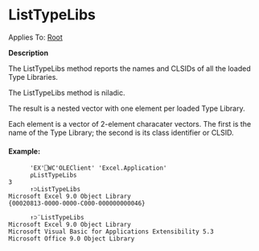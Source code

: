 




<h1 class="heading"><span class="name">ListTypeLibs</span></h1>

Applies To: [Root](../a-z/root.md)


**Description**


The ListTypeLibs method reports the names and CLSIDs of all the loaded Type Libraries.


The ListTypeLibs method is niladic.


The result is a nested vector with one element per loaded Type Library.


Each element is a vector of 2-element characater vectors. The first is the name of the Type Library; the second is its class identifier or CLSID.

#### Example:
```apl
      'EX'⎕WC'OLEClient' 'Excel.Application'
      ⍴ListTypeLibs
3
      ↑⊃ListTypeLibs
Microsoft Excel 9.0 Object Library    
{00020813-0000-0000-C000-000000000046}

      ↑⊃¨ListTypeLibs
Microsoft Excel 9.0 Object Library                       
Microsoft Visual Basic for Applications Extensibility 5.3
Microsoft Office 9.0 Object Library                      
```



